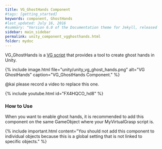 ```yaml
---
title: VG_GhostHands Component
#tags: [getting_started]
keywords: component, GhostHands
#last_updated: July 16, 2016
#summary: "Version 6.0 of the Documentation theme for Jekyll, released July 4, 2016, implements relative links so you can view the files offline or on any server without configuring urls and baseurls. Additionally, you can store pages in subdirectories. Templates for alerts and images are available."
sidebar: main_sidebar
permalink: unity_component_vgghosthands.html
folder: mydoc
---
```


VG_GhostHands is a <a href="#" data-toggle="tooltip" data-original-title="{{site.data.glossary.VGScript}}">VG script</a> that provides a tool to create ghost hands in Unity.

{% include image.html file="unity/unity_vg_ghost_hands.png" alt="VG GhostHands" caption="VG_GhostHands Component." %}

@kai please record a video to replace this one.

{% include youtube.html id="FX4HQCO_hd8" %}

### How to Use
 

When you want to enable ghost hands, it is recommended to add this component on the same GameObject where your MyVirtualGrasp script is.

{% include important.html content="You should not add this component to individual objects because this is a global setting that is not linked to specific objects." %}
